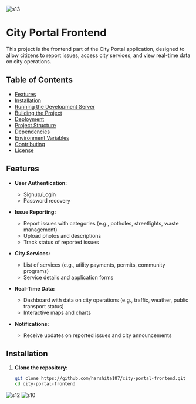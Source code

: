 ![s13](https://github.com/harshita187/city-portal-hackathon-frontend/assets/121415693/d8058f29-fe90-48fb-adb3-77c64e81b5dd)


# City Portal Frontend

This project is the frontend part of the City Portal application, designed to allow citizens to report issues, access city services, and view real-time data on city operations.

## Table of Contents

- [Features](#features)
- [Installation](#installation)
- [Running the Development Server](#running-the-development-server)
- [Building the Project](#building-the-project)
- [Deployment](#deployment)
- [Project Structure](#project-structure)
- [Dependencies](#dependencies)
- [Environment Variables](#environment-variables)
- [Contributing](#contributing)
- [License](#license)

## Features

- **User Authentication:**
  - Signup/Login
  - Password recovery

- **Issue Reporting:**
  - Report issues with categories (e.g., potholes, streetlights, waste management)
  - Upload photos and descriptions
  - Track status of reported issues

- **City Services:**
  - List of services (e.g., utility payments, permits, community programs)
  - Service details and application forms

- **Real-Time Data:**
  - Dashboard with data on city operations (e.g., traffic, weather, public transport status)
  - Interactive maps and charts

- **Notifications:**
  - Receive updates on reported issues and city announcements

## Installation

1. **Clone the repository:**

   ```bash
   git clone https://github.com/harshita187/city-portal-frontend.git
   cd city-portal-frontend

![s12](https://github.com/harshita187/city-portal-hackathon-frontend/assets/121415693/a61a8996-d085-4fb9-a42f-e37e53da20e0)
![s10](https://github.com/harshita187/city-portal-hackathon-frontend/assets/121415693/2282db68-3fad-47e9-9a20-5a234d2f072b)

